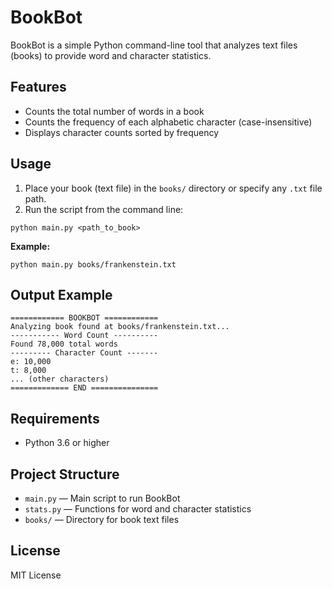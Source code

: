 # BookBot

BookBot is a simple Python command-line tool that analyzes text files (books) to provide word and character statistics.

## Features

- Counts the total number of words in a book
- Counts the frequency of each alphabetic character (case-insensitive)
- Displays character counts sorted by frequency

## Usage

1. Place your book (text file) in the `books/` directory or specify any `.txt` file path.
2. Run the script from the command line:

```
python main.py <path_to_book>
```

**Example:**

```
python main.py books/frankenstein.txt
```

## Output Example

```
============ BOOKBOT ============
Analyzing book found at books/frankenstein.txt...
----------- Word Count ----------
Found 78,000 total words
--------- Character Count -------
e: 10,000
t: 8,000
... (other characters)
============= END ===============
```

## Requirements

- Python 3.6 or higher

## Project Structure

- `main.py` — Main script to run BookBot
- `stats.py` — Functions for word and character statistics
- `books/` — Directory for book text files

## License

MIT License
